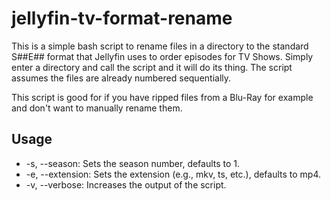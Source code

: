 # jellyfin-tv-format-rename

This is a simple bash script to rename files in a directory to the standard S##E## format that Jellyfin uses to order episodes for TV Shows. Simply enter a directory and call the script and it will do its thing. The script assumes the files are already numbered sequentially.

This script is good for if you have ripped files from a Blu-Ray for example and don't want to manually rename them.

## Usage

* -s, --season: Sets the season number, defaults to 1.
* -e, --extension: Sets the extension (e.g., mkv, ts, etc.), defaults to mp4.
* -v, --verbose: Increases the output of the script.
